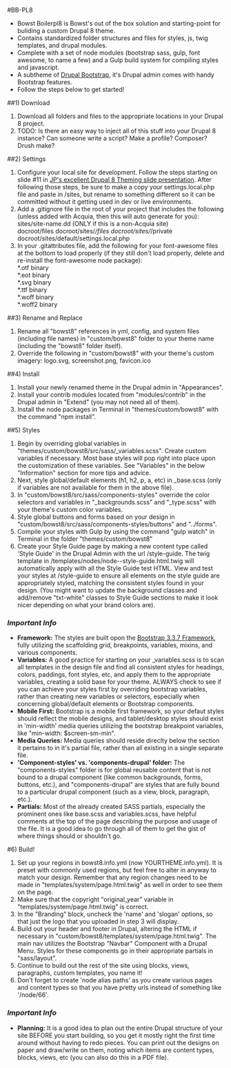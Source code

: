 #BB-PL8

- Bowst Boilerpl8 is Bowst's out of the box solution and starting-point for buliding a custom Drupal 8 theme. 
- Contains standardized folder structures and files for styles, js, twig templates, and drupal modules.
- Complete with a set of node modules (bootstrap sass, gulp, font awesome, to name a few) and a Gulp build system for compiling styles and javascript.  
- A subtheme of [Drupal Bootstrap](https://www.drupal.org/project/bootstrap), it's Drupal admin comes with handy Bootstrap features.
- Follow the steps below to get started!


##1) Download

1. Download all folders and files to the appropriate locations in your Drupal 8 project. 
2. TODO: Is there an easy way to inject all of this stuff into your Drupal 8 instance?  Can someone write a script?  Make a profile?  Composer?  Drush make?

##2) Settings

1. Configure your local site for development. Follow the steps starting on slide #11 in [JP's excellent Drupal 8 Theming slide presentation](https://docs.google.com/presentation/d/1u7NJGbNs55ryeOWRFyQn4oxG5frO3D8AqsSU7Dh1uv0/edit#slide=id.g1334fac1c2_0_129).  After following those steps, be sure to make a copy your settings.local.php file and paste in /sites, but rename to something different so it can be committed without it getting used in dev or live environments.
2. Add a .gitignore file in the root of your project that includes the following (unless added with Acquia, then this will auto generate for you):  
sites/site-name.dd (ONLY if this is a non-Acquia site)  
docroot/files 
docroot/sites/*/files 
docroot/sites/*/private 
docroot/sites/default/settings.local.php 
3. In your .gitattributes file, add the following for your font-awesome files at the bottom to load properly (if they still don't load properly, delete and re-install the font-awesome node package):  
*.otf binary  
*.eot binary  
*.svg binary  
*.ttf binary  
*.woff binary  
*.woff2 binary  


##3) Rename and Replace

1. Rename all "bowst8" references in yml, config, and system files (including file names) in "custom/bowst8" folder to your theme name (including the "bowst8" folder itself).
2. Override the following in "custom/bowst8" with your theme's custom imagery: logo.svg, screenshot.png, favicon.ico

##4) Install
1. Install your newly renamed theme in the Drupal admin in "Appearances".
2. Install your contrib modules located from "modules/contrib" in the Drupal admin in "Extend" (you may not need all of them).
3. Install the node packages in Terminal in "themes/custom/bowst8" with the command "npm install".

##5) Styles

1. Begin by overriding global variables in "themes/custom/bowst8/src/sass/_variables.scss".  Create custom variables if necessary.  Most base styles will pop right into place upon the customization of these variables. See "Variables" in the below "Information" section for more tips and advice.
2. Next, style global/default elements (h1, h2, p, a, etc) in _base.scss (only if variables are not available for them in the above file).
3. In "custom/bowst8/src/sass/components-styles" override the color selectors and variables in "_backgrounds.scss" and "_type.scss" with your theme's custom color variables.
4. Style global buttons and forms based on your design in "custom/bowst8/src/sass/components-styles/buttons" and "../forms".
5. Compile your styles with Gulp by using the command "gulp watch" in Terminal in the folder "themes/custom/bowst8"
6. Create your Style Guide page by making a new content type called 'Style Guide' in the Drupal Admin with the url /style-guide.  The twig template in /templates/nodes/node--style-guide.html.twig will automatically apply with all the Style Guide test HTML.  View and test your styles at /style-guide to ensure all elements on the style guide are appropriately styled, matching the consistent styles found in your design. (You might want to update the background classes and add/remove "txt-white" classes to Style Guide sections to make it look nicer depending on what your brand colors are).


### *Important Info*

- **Framework:** The styles are built opon the [Bootstrap 3.3.7 Framework](http://www.getbootstrap.com), fully utilizing the scaffolding grid, breakpoints, variables, mixins, and various components. 
- **Variables:** A good practice for starting on your _variables.scss is to scan all templates in the design file and find all consistent styles for headings, colors, paddings, font styles, etc, and apply them to the appropriate variables, creating a solid base for your theme.  ALWAYS check to see if you can achieve your styles first by overriding bootstrap variables, rather than creating new variables or selectors, especially when concerning global/default elements or Bootstrap components. 
- **Mobile First:** Bootstrap is a mobile first framework, so your defaut styles should reflect the mobile designs, and tablet/desktop styles should exist in 'min-width' media queries utilizing the bootstrap breakpoint variables, like "min-width: $screen-sm-min".
- **Media Queries:** Media queries should reside direclty below the section it pertains to in it's partial file, rather than all existing in a single separate file.
- **'Component-styles' vs. 'components-drupal' folder:** The "components-styles" folder is for global reusable content that is not bound to a drupal component (like common backgrounds, forms, buttons, etc.), and "components-drupal" are styles that are fully bound to a particular drupal component (such as a view, block, paragraph, etc.).
- **Partials:** Most of the already created SASS partials, especially the prominent ones like base.scss and variables.scss, have helpful comments at the top of the page describing the purpose and usage of the file.  It is a good idea to go through all of them to get the gist of where things should or shouldn't go.

#6) Build!

1. Set up your regions in bowst8.info.yml (now YOURTHEME.info.yml). It is preset with commonly used regions, but feel free to alter in anyway to match your design.  Remember that any region changes need to be made in "templates/system/page.html.twig" as well in order to see them on the page.
2. Make sure that the copyright "original_year" variable in "templates/system/page.html.twig" is correct.
3. In the "Branding" block, uncheck the 'name' and 'slogan' options, so that just the logo that you uploaded in step 3 will display.
4. Build out your header and footer in Drupal, altering the HTML if necessary in "custom/bowst8/templates/system/page.html.twig".  The main nav utilizes the Bootstrap "Navbar" Component with a Drupal Menu.  Styles for these components go in their appropriate partials in "sass/layout".
5. Continue to build out the rest of the site using blocks, views, paragraphs, custom templates, you name it!  
6. Don't forget to create 'node alias paths' as you create various pages and content types so that you have pretty urls instead of something like '/node/66'.

### *Important Info*

- **Planning:** It is a good idea to plan out the entire Drupal structure of your site BEFORE you start building, so you get it mostly right the first time around without having to redo pieces.  You can print out the designs on paper and draw/write on them, noting which items are content types, blocks, views, etc (you can also do this in a PDF file).
